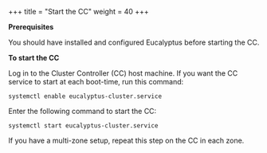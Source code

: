 +++
title = "Start the CC"
weight = 40
+++

**Prerequisites** 

You should have installed and configured Eucalyptus before starting the CC. 

**To start the CC** 

Log in to the Cluster Controller (CC) host machine. If you want the CC service to start at each boot-time, run this command: 

    systemctl enable eucalyptus-cluster.service

Enter the following command to start the CC: 

    systemctl start eucalyptus-cluster.service

If you have a multi-zone setup, repeat this step on the CC in each zone. 

